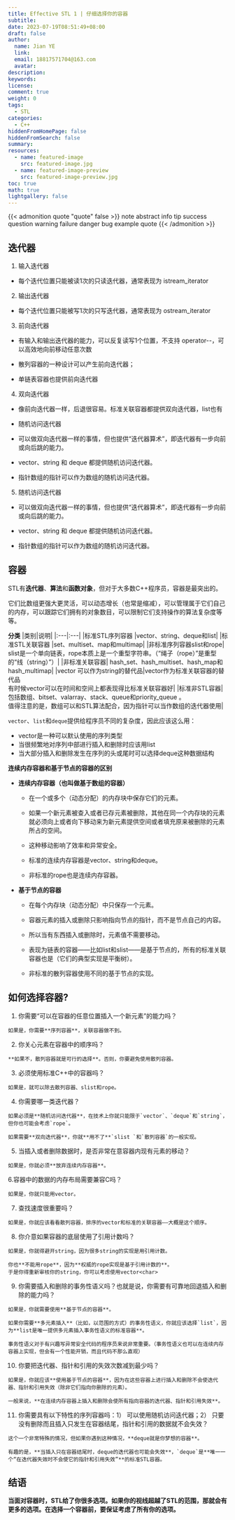 ```yaml
---
title: Effective STL 1 | 仔细选择你的容器
subtitle:
date: 2023-07-19T08:51:49+08:00
draft: false
author:
  name: Jian YE
  link:
  email: 18817571704@163.com
  avatar:
description:
keywords:
license:
comment: true
weight: 0
tags:
  - STL
categories:
  - C++
hiddenFromHomePage: false
hiddenFromSearch: false
summary:
resources:
  - name: featured-image
    src: featured-image.jpg
  - name: featured-image-preview
    src: featured-image-preview.jpg
toc: true
math: true
lightgallery: false
---
```


{{< admonition quote "quote" false >}}
note abstract info tip success question warning failure danger bug example quote
{{< /admonition >}}

<!--more-->

## 迭代器

1. 输入迭代器

  - 每个迭代位置只能被读1次的只读迭代器，通常表现为 istream_iterator

2. 输出迭代器

  - 每个迭代位置只能被写1次的只写迭代器，通常表现为 ostream_iterator

3. 前向迭代器

  - 有输入和输出迭代器的能力，可以反复读写1个位置，不支持 operator--，可以高效地向前移动任意次数

  - 散列容器的一种设计可以产生前向迭代器；

  - 单链表容器也提供前向迭代器

4. 双向迭代器

  - 像前向迭代器一样，后退很容易。标准关联容器都提供双向迭代器，list也有

  - 随机访问迭代器

  - 可以做双向迭代器一样的事情，但也提供“迭代器算术”，即迭代器有一步向前或向后跳的能力。

  - vector、string 和 deque 都提供随机访问迭代器。

  - 指针数组的指针可以作为数组的随机访问迭代器。

5. 随机访问迭代器

  - 可以做双向迭代器一样的事情，但也提供“迭代器算术”，即迭代器有一步向前或向后跳的能力。

  - vector、string 和 deque 都提供随机访问迭代器。

  - 指针数组的指针可以作为数组的随机访问迭代器。

## 容器

STL有**迭代器**、**算法**和**函数对象**，但对于大多数C++程序员，容器是最突出的。

它们比数组更强大更灵活，可以动态增长（也常是缩减），可以管理属于它们自己的内存，可以跟踪它们拥有的对象数目，可以限制它们支持操作的算法复杂度等等。

**分类**
|类别|说明|
|:---|:---|
|标准STL序列容器	|vector、string、deque和list|
|标准STL关联容器	|set、multiset、map和multimap|
|非标准序列容器slist和rope|	slist是一个单向链表，rope本质上是一个重型字符串。（“绳子（rope）”是重型的“线（string）”）|
|非标准关联容器|	hash_set、hash_multiset、hash_map和hash_multimap|
|vector	可以作为string的替代品|vector作为标准关联容器的替代品</br>	有时候vector可以在时间和空间上都表现得比标准关联容器好|
|标准非STL容器|	包括数组、bitset、valarray、stack、queue和priority_queue 。</br>值得注意的是，数组可以和STL算法配合，因为指针可以当作数组的迭代器使用|

`vector`、`list`和`deque`提供给程序员不同的复杂度，因此应该这么用：
  - vector是一种可以默认使用的序列类型</br>
  - 当很频繁地对序列中部进行插入和删除时应该用list</br>
  - 当大部分插入和删除发生在序列的头或尾时可以选择deque这种数据结构</br>


**连续内存容器和基于节点的容器的区别**
  - **连续内存容器（也叫做基于数组的容器）**
    - 在一个或多个（动态分配）的内存块中保存它们的元素。

    - 如果一个新元素被查入或者已存元素被删除，其他在同一个内存块的元素就必须向上或者向下移动来为新元素提供空间或者填充原来被删除的元素所占的空间。

    - 这种移动影响了效率和异常安全。

    - 标准的连续内存容器是vector、string和deque。

    - 非标准的rope也是连续内存容器。
  - **基于节点的容器**
    - 在每个内存块（动态分配）中只保存一个元素。

    - 容器元素的插入或删除只影响指向节点的指针，而不是节点自己的内容。

    - 所以当有东西插入或删除时，元素值不需要移动。

    - 表现为链表的容器——比如list和slist——是基于节点的，所有的标准关联容器也是（它们的典型实现是平衡树）。

    - 非标准的散列容器使用不同的基于节点的实现。

## 如何选择容器?

  1. 你需要“可以在容器的任意位置插入一个新元素”的能力吗？

    如果是，你需要**序列容器**，关联容器做不到。

  2. 你关心元素在容器中的顺序吗？

    **如果不，散列容器就是可行的选择**。否则，你要避免使用散列容器。

  3. 必须使用标准C++中的容器吗？

    如果是，就可以除去散列容器、slist和rope。

  4. 你需要哪一类迭代器？

    如果必须是**随机访问迭代器**，在技术上你就只能限于`vector`、`deque`和`string`，但你也可能会考虑`rope`。

    如果需要**双向迭代器**，你就**用不了**`slist `和`散列容器`的一般实现。
  5. 当插入或者删除数据时，是否非常在意容器内现有元素的移动？

    如果是，你就必须**放弃连续内存容器**。

  6.容器中的数据的内存布局需要兼容C吗？

    如果是，你就只能用vector。

  7. 查找速度很重要吗？

    如果是，你就应该看看散列容器，排序的vector和标准的关联容器——大概是这个顺序。

  8. 你介意如果容器的底层使用了引用计数吗？

    如果是，你就得避开string，因为很多string的实现是用引用计数。

    你也**不能用rope**，因为**权威的rope实现是基于引用计数的**。
    于是你得重新审核你的string，你可以考虑使用vector<char>

  9. 你需要插入和删除的事务性语义吗？也就是说，你需要有可靠地回退插入和删除的能力吗？

    如果是，你就需要使用**基于节点的容器**。

    如果你需要**多元素插入**（比如，以范围的方式）的事务性语义，你就应该选择`list`，因为**list是唯一提供多元素插入事务性语义的标准容器**。

    事务性语义对于有兴趣写异常安全代码的程序员来说非常重要。（事务性语义也可以在连续内存容器上实现，但会有一个性能开销，而且代码不那么直观）

  10. 你要把迭代器、指针和引用的失效次数减到最少吗？

    如果是，你就应该**使用基于节点的容器**，因为在这些容器上进行插入和删除不会使迭代器、指针和引用失效（除非它们指向你删除的元素）。

    一般来说，**在连续内存容器上插入和删除会使所有指向容器的迭代器、指针和引用失效**。

  11. 你需要具有以下特性的序列容器吗：1） 可以使用随机访问迭代器；2） 只要没有删除而且插入只发生在容器结尾，指针和引用的数据就不会失效？

    这个一个非常特殊的情况，但如果你遇到这种情况，**deque就是你梦想的容器**。

    有趣的是，**当插入只在容器结尾时，deque的迭代器也可能会失效**，`deque`是**唯一一个“在迭代器失效时不会使它的指针和引用失效”**的标准STL容器。

## 结语

**当面对容器时，STL给了你很多选项。如果你的视线超越了STL的范围，那就会有更多的选项。在选择一个容器前，要保证考虑了所有你的选项。**
